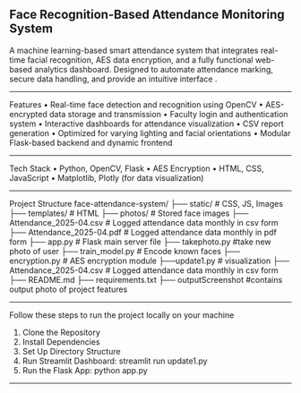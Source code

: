 Face Recognition-Based Attendance Monitoring System
---------------------------------------------------------------------------------------------
A machine learning-based smart attendance system that integrates real-time facial 
recognition, AES data encryption, and a fully functional web-based analytics dashboard.
Designed to automate attendance marking, secure data handling, and provide an intuitive 
interface .

----------------------------------------------------------------------------------------------
Features
•	Real-time face detection and recognition using OpenCV
•	AES-encrypted data storage and transmission
•	Faculty login and authentication system
•	Interactive dashboards for attendance visualization
•	CSV report generation
•	Optimized for varying lighting and facial orientations
•	Modular Flask-based backend and dynamic frontend

---------------------------------------------------------------------------------------------
Tech Stack
•	Python, OpenCV, Flask
•	AES Encryption
•	HTML, CSS, JavaScript
•	Matplotlib, Plotly (for data visualization)

--------------------------------------------------------------------------------------------
Project Structure
face-attendance-system/
├── static/ # CSS, JS, Images
├── templates/ # HTML 
├── photos/ # Stored face images
├── Attendance_2025-04.csv # Logged attendance data monthly in csv form
├── Attendance_2025-04.pdf # Logged attendance data monthly in pdf form
├── app.py # Flask main server file
├── takephoto.py #take new photo of user
├── train_model.py # Encode known faces
├── encryption.py # AES encryption module
├──update1.py # visualization 
├── Attendance_2025-04.csv # Logged attendance data monthly in csv form
├── README.md
├── requirements.txt
├── outputScreenshot #contains output photo of project features

---------------------------------------------------------------------------------------------
Follow these steps to run the project locally on your machine

1.	Clone the Repository
2.	Install Dependencies
3.	Set Up Directory Structure
4.	Run Streamlit Dashboard: streamlit run update1.py
5.	Run the Flask App: python app.py
---------------------------------------------------------------------------------------------

       

